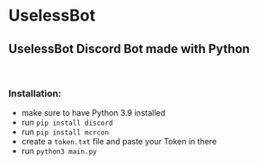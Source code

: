 # UselessBot
## UselessBot Discord Bot made with Python

<br>

### Installation:
* make sure to have Python 3.9 installed
* run <code>pip install discord</code>
* run <code>pip install mcrcon</code>
* create a <code>token.txt</code> file and paste your Token in there
* run <code>python3 main.py</code>
